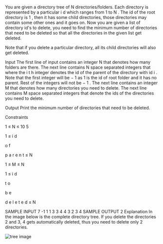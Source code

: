 You are given a directory tree of 
N
 directories/folders. Each directory is represented by a particular 
i
d
 which ranges from 
1
 to 
N
. The id of the root directory is 
1
, then it has some child directories, those directories may contain some other ones and it goes on. Now you are given a list of directory id's to delete, you need to find the minimum number of directories that need to be deleted so that all the directories in the given list get deleted. 

Note that if you delete a particular directory, all its child directories will also get deleted.

Input
The first line of input contains an integer 
N
 that denotes how many folders are there.
The next line contains 
N
 space separated integers that where the 
i
t
h
 integer denotes the id of the parent of the directory with id 
i
 . Note that the first integer will be 
−
1
 as 
1
 is the id of root folder and it has no parent. Rest of the integers will not be 
−
1
 .
The next line contains an integer 
M
 that denotes how many directories you need to delete.
The next line contains 
M
 space separated integers that denote the ids of the directories you need to delete.

Output
Print the minimum number of directories that need to be deleted.

Constraints

1
≤
N
≤
10
5


1
≤
i
d
 
o
f
 
p
a
r
e
n
t
≤
N


1
≤
M
≤
N


1
≤
i
d
 
t
o
 
b
e
 
d
e
l
e
t
e
d
≤
N

SAMPLE INPUT 
7
-1 1 1 3 3 4 4
3
2 3 4
SAMPLE OUTPUT 
2
Explanation
In the image below is the complete directory tree. If you delete the directories 2 and 3, 4 gets automatically deleted, thus you need to delete only 2 directories. 

![tree image](https://he-s3.s3.amazonaws.com/media/uploads/895b3e7b-5947-46f7-a016-ddfc6f0a447f.png)
